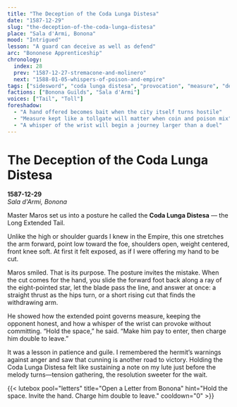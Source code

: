 ```yaml
---
title: "The Deception of the Coda Lunga Distesa"
date: "1587-12-29"
slug: "the-deception-of-the-coda-lunga-distesa"
place: "Sala d'Armi, Bonona"
mood: "Intrigued"
lesson: "A guard can deceive as well as defend"
arc: "Bononese Apprenticeship"
chronology:
  index: 28
  prev: "1587-12-27-stremacone-and-molinero"
  next: "1588-01-05-whispers-of-poison-and-empire"
tags: ["sidesword", "coda lunga distesa", "provocation", "measure", "deception"]
factions: ["Bonona Guilds", "Sala d'Armi"]
voices: ["Tail", "Toll"]
foreshadow:
  - "A hand offered becomes bait when the city itself turns hostile"
  - "Measure kept like a tollgate will matter when coin and poison mix"
  - "A whisper of the wrist will begin a journey larger than a duel"
---
```


# The Deception of the Coda Lunga Distesa  
**1587-12-29**  
*Sala d'Armi, Bonona*

Master Maros set us into a posture he called the **Coda Lunga Distesa** — the Long Extended Tail.

Unlike the high or shoulder guards I knew in the Empire, this one stretches the arm forward, point low toward the foe, shoulders open, weight centered, front knee soft. At first it felt exposed, as if I were offering my hand to be cut.

Maros smiled. That is its purpose. The posture invites the mistake. When the cut comes for the hand, you slide the forward foot back along a ray of the eight-pointed star, let the blade pass the line, and answer at once: a straight thrust as the hips turn, or a short rising cut that finds the withdrawing arm.

He showed how the extended point governs measure, keeping the opponent honest, and how a whisper of the wrist can provoke without committing. “Hold the space,” he said. “Make him pay to enter, then charge him double to leave.”

It was a lesson in patience and guile. I remembered the hermit’s warnings against anger and saw that cunning is another road to victory. Holding the Coda Lunga Distesa felt like sustaining a note on my lute just before the melody turns—tension gathering, the resolution sweeter for the wait.

{{< lutebox pool="letters" title="Open a Letter from Bonona" hint="Hold the space. Invite the hand. Charge him double to leave." cooldown="0" >}}
